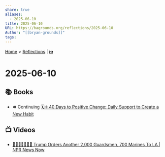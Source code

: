 ```yaml
---
share: true
aliases:
  - 2025-06-10
title: 2025-06-10
URL: https://bagrounds.org/reflections/2025-06-10
Author: "[[bryan-grounds]]"
tags: 
---
```

[Home](../index.md) > [Reflections](./index.md) | [⏮️](./2025-06-09.md)  
# 2025-06-10  
## 📚 Books  
- ⏯️ Continuing [🗓️➕ 40 Days to Positive Change: Daily Support to Create a New Habit](../books/40-days-to-positive-change-daily-support-to-create-a-new-habit.md)  
  
## 📺 Videos  
- [👨‍⚖️💂‍♂️🚨🇺🇸 Trump Orders Another 2,000 Guardsmen, 700 Marines To LA | NPR News Now](../videos/trump-orders-another-2-000-guardsmen-700-marines-to-la-npr-news-now.md)
